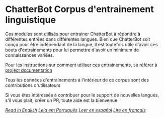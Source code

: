 # ChatterBot Corpus d'entrainement linguistique

Ces modules sont utilisés pour entrainer ChatterBot à répondre à différentes entrées dans différentes langues.
Bien que ChatterBot soit conçu pour être indépendant de la langue, il est toutefois utile d'avoir ces bouts 
d'entrainements pour lui permettre d'avoir un minimum de connaissances variées.

Pour les instructions sur comment utiliser ces entrainements, se référer à [project documentation](https://github.com/gunthercox/ChatterBot/wiki/Training)

Tous les données d'entrainements à l'intérieur de ce corpus sont des contributions d'utilisateurs

Si vous êtes intéressés à contribuer pour le support de nouvelles langues, s'il vous plait, créer un PR, toute aide est la bienvenue


*[Read in English](readme.md)*
*[Leia em Português](readme.pt.md)*
*[Leer en español](readme-es.md)*
*[Lire en francais](readme-fr.md)*
